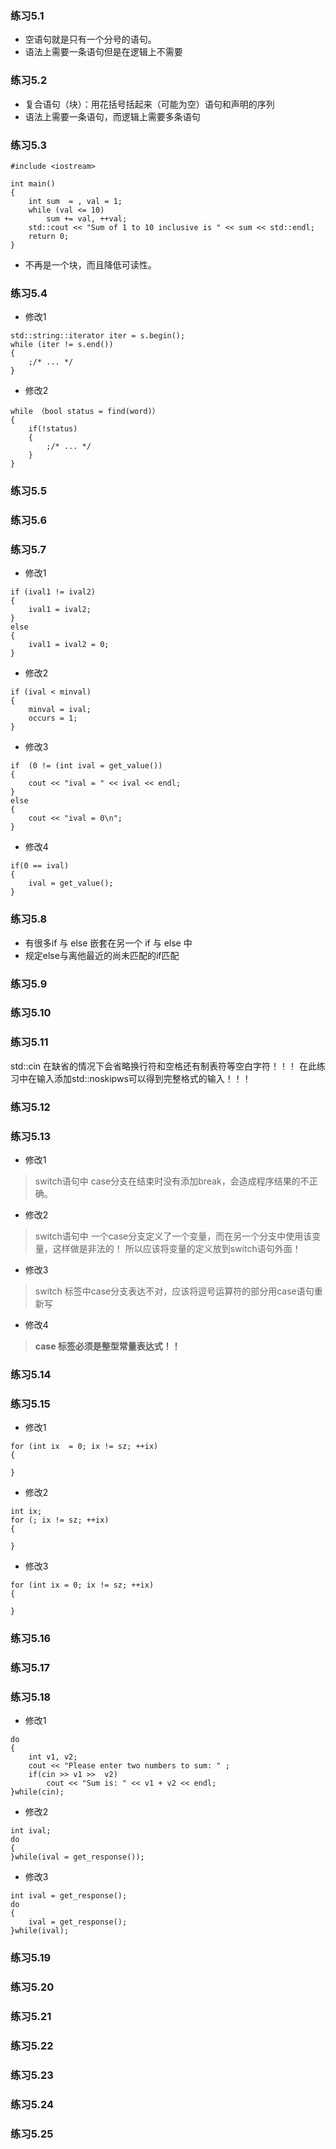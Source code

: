### 练习5.1
- 空语句就是只有一个分号的语句。
- 语法上需要一条语句但是在逻辑上不需要

### 练习5.2
- 复合语句（块）：用花括号括起来（可能为空）语句和声明的序列
- 语法上需要一条语句，而逻辑上需要多条语句

### 练习5.3
```javascript?linenums
#include <iostream>

int main()
{
	int sum  = , val = 1;
    while (val <= 10)
    	sum += val, ++val;
    std::cout << "Sum of 1 to 10 inclusive is " << sum << std::endl;
    return 0;   
}
```
- 不再是一个块，而且降低可读性。

### 练习5.4
- 修改1
```javascript?linenums
std::string::iterator iter = s.begin();
while (iter != s.end())
{
	;/* ... */
}
```
- 修改2
```javascript?linenums
while （bool status = find(word)）
{
	if(!status)
    {
    	;/* ... */
    }
}
```
### 练习5.5

### 练习5.6

### 练习5.7
- 修改1
``` javascript?linenums
if (ival1 != ival2)
{
	ival1 = ival2;
}
else
{
	ival1 = ival2 = 0;
}
```
- 修改2
``` javascript?linenums
if (ival < minval)
{
	minval = ival;
    occurs = 1;
}
```
- 修改3
``` javascript?linenums
if  (0 != (int ival = get_value())
{
	cout << "ival = " << ival << endl;
}
else
{
	cout << "ival = 0\n";
}
```
- 修改4
``` javascript?linenums
if(0 == ival)
{
	ival = get_value();
}
```

### 练习5.8
- 有很多if 与 else 嵌套在另一个 if 与 else 中
- 规定else与离他最近的尚未匹配的if匹配

### 练习5.9

### 练习5.10

### 练习5.11
std::cin 在缺省的情况下会省略换行符和空格还有制表符等空白字符！！！
在此练习中在输入添加std::noskipws可以得到完整格式的输入！！！
### 练习5.12

### 练习5.13
- 修改1  
> switch语句中 case分支在结束时没有添加break，会造成程序结果的不正确。

- 修改2
> switch语句中 一个case分支定义了一个变量，而在另一个分支中使用该变量，这样做是非法的！
> 所以应该将变量的定义放到switch语句外面！

- 修改3
> switch 标签中case分支表达不对，应该将逗号运算符的部分用case语句重新写

- 修改4
> **case 标签必须是整型常量表达式！！**

### 练习5.14

### 练习5.15
- 修改1
```javascript?linenums
for (int ix  = 0; ix != sz; ++ix)
{
	
}
```

- 修改2
```javascript?linenums
int ix;
for (; ix != sz; ++ix)
{
	
}
```

- 修改3
```javascript?linenums
for (int ix = 0; ix != sz; ++ix)
{
	
}
```

### 练习5.16

### 练习5.17

### 练习5.18
- 修改1
```javascript?linenums
do
{
	int v1, v2;
    cout << "Please enter two numbers to sum: " ;
    if(cin >> v1 >>  v2)
    	cout << "Sum is: " << v1 + v2 << endl;
}while(cin);
```

- 修改2
```javascript?linenums
int ival;
do
{
}while(ival = get_response());
```

- 修改3
```javascript?linenums
int ival = get_response();
do
{
	ival = get_response();
}while(ival);
```

### 练习5.19

### 练习5.20

### 练习5.21

### 练习5.22

### 练习5.23

### 练习5.24

### 练习5.25